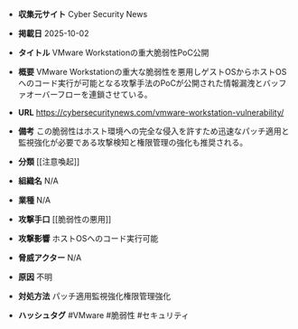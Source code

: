 - **収集元サイト**
Cyber Security News

- **掲載日**
2025-10-02

- **タイトル**
VMware Workstationの重大脆弱性PoC公開

- **概要**
VMware Workstationの重大な脆弱性を悪用しゲストOSからホストOSへのコード実行が可能となる攻撃手法のPoCが公開された情報漏洩とバッファオーバーフローを連鎖させている。

- **URL**
https://cybersecuritynews.com/vmware-workstation-vulnerability/

- **備考**
この脆弱性はホスト環境への完全な侵入を許すため迅速なパッチ適用と監視強化が必要である攻撃検知と権限管理の強化も推奨される。

- **分類**
[[注意喚起]]

- **組織名**
N/A

- **業種**
N/A

- **攻撃手口**
[[脆弱性の悪用]]

- **攻撃影響**
ホストOSへのコード実行可能

- **脅威アクター**
N/A

- **原因**
不明

- **対処方法**
パッチ適用監視強化権限管理強化

- **ハッシュタグ**
#VMware #脆弱性 #セキュリティ
